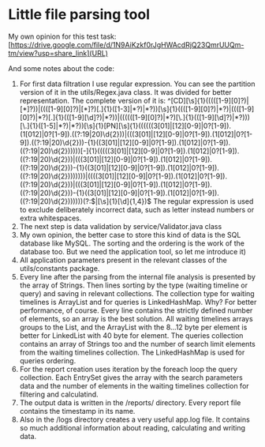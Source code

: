 # Little file parsing tool

My own opinion for this test task: 
[https://drive.google.com/file/d/1N9AiKzkf0rJgHWAcdRjQ23QmrUUQm-tm/view?usp=share_link](URL)

And some notes about the code:

1. For first data filtration I use regular expression. You can see the partition version of it in the utils/Regex.java class. It was divided for better representation. The complete version of it is:
^[CD][\s]{1}(((([1-9][0]?)|[\*]?))|((([1-9][0]?)|[\*]?)[\.]{1}([1-3]|\*?)|\*?))[\s]{1}((([1-9][0]?)|\*?)|((([1-9][0]?)|\*?)[\.]{1}(([1-9][\d]?)|\*?))|((((([1-9][0]?)|\*?)[\\.]{1}(([1-9][\d]?)|\*?)))[\\.]{1}([1-5]|\*?)|\*?))[\s]{1}[PN][\s]{1}((((((3[01]|[12][0-9]|0?[1-9])\.(1[012]|0?[1-9])\.((?:19|20)\d{2}))|(((3[01]|[12][0-9]|0?[1-9])\.(1[012]|0?[1-9])\.((?:19|20)\d{2}))-{1}((3[01]|[12][0-9]|0?[1-9])\.(1[012]|0?[1-9])\.((?:19|20)\d{2})))))[\-]{1}(((((3[01]|[12][0-9]|0?[1-9])\.(1[012]|0?[1-9])\.((?:19|20)\d{2}))|(((3[01]|[12][0-9]|0?[1-9])\.(1[012]|0?[1-9])\.((?:19|20)\d{2}))-{1}((3[01]|[12][0-9]|0?[1-9])\.(1[012]|0?[1-9])\.((?:19|20)\d{2})))))))|((((3[01]|[12][0-9]|0?[1-9])\.(1[012]|0?[1-9])\.((?:19|20)\d{2}))|(((3[01]|[12][0-9]|0?[1-9])\.(1[012]|0?[1-9])\.((?:19|20)\d{2}))-{1}((3[01]|[12][0-9]|0?[1-9])\.(1[012]|0?[1-9])\.((?:19|20)\d{2}))))))(?:$|[\s]{1}[\d]{1,4})$
The regular expression is used to exclude deliberately incorrect data, such as letter instead numbers or extra whitespaces.
2. The next step is data validation by service/Validator.java class
3. My own opinion, the better case to store this kind of data is the SQL database like MySQL. The sorting and the ordering is the work of the database too.  But we need the application tool, so let me introduce it)
4. All application parameters present in the relevant classes of the utils/constants package.
5. Every line after the parsing from the internal file analysis is presented by the array of Strings. Then lines sorting by the type (waiting timeline or query) and saving in relevant collections. The collection type for waiting timelines is ArrayList and for queries is LinkedHashMap. Why? For better performance, of course. Every line contains the strictly defined number of elements, so an array is the best solution. All waiting timelines arrays groups to the List, and the ArrayList with the 8...12 byte per element is better for LinkedList with 40 byte for element. The queries collection contains an array of Strings too and the number of search limit elements from the waiting timelines collection. The LinkedHashMap is used for queries ordering.
6. For the report creation uses iteration by the foreach loop the query collection. Each EntrySet gives the array with the search parameters data and the number of elements in the waiting timelines collection for filtering and calculatind.
7. The output data is written in the /reports/ directory. Every report file contains the timestamp in its name.
8. Also in the /logs directory creates a very useful app.log file. It contains so much additional information about reading, calculating and writing data.
